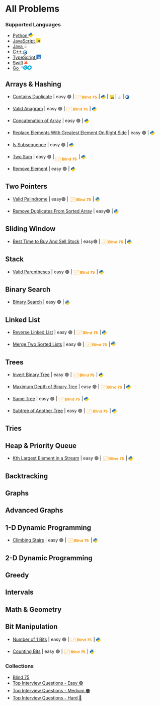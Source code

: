 # All Problems

### Supported Languages

- [Python <img src="assets/pythonLogo.png" style="height: 1em; vertical-align: baseline">](https://github.com/flenhu/leetcode/tree/main/Python)
- [JavaScript <img src="assets/jsLogo.png" style="height: 1em; vertical-align: baseline">](https://github.com/flenhu/leetcode/tree/main/JavaScript)
- [Java <img src="assets/javaLogo.png" style="height: 1em; vertical-align: baseline">](https://github.com/flenhu/leetcode/tree/main/Java)
- [C++ <img src="assets/cppLogo.png" style="height: 1em; vertical-align: sub">](https://github.com/flenhu/leetcode/tree/main/Cpp)
- [TypeScript <img src="assets/tsLogo.png" style="height: 1em; vertical-align: baseline">](https://github.com/flenhu/leetcode/tree/main/TypeScript)
- [Swift<img src="assets/swiftLogo.png" style="height: 1em; vertical-align: baseline">](https://github.com/flenhu/leetcode/tree/main/Swift)
- [Go <img src="assets/goLogo.png" style="height: 1em; vertical-align: baseline">](https://github.com/flenhu/leetcode/tree/main/Go)

## Arrays & Hashing

- [Contains Duplicate](https://leetcode.com/problems/contains-duplicate/)
  | easy 🟢
  | [<img src="assets/blind75Logo.png" style="height: 1em;  vertical-align: middle">](blind75.md)
  | [<img src="assets/pythonLogo.png" style="height: 1em; vertical-align: middle">](Python/01_arraysAndHashing/0217_containsDuplicate.ipynb)
  | [<img src="assets/jsLogo.png" style="height: 1em; vertical-align: middle ">]()
  | [<img src="assets/javaLogo.png" style="height: 1em; vertical-align: middle">]()
  | [<img src="assets/cppLogo.png" style="height: 1em; vertical-align: middle">]()

- [Valid Anagram](https://leetcode.com/problems/valid-anagram/)
  | easy 🟢
  | [<img src="assets/blind75Logo.png" style="height: 1em;  vertical-align: middle">](blind75.md)
  | [<img src="assets/pythonLogo.png" style="height: 1em; vertical-align: middle">](Python/01_arraysAndHashing/0242_validAnagram.ipynb)

- [Concatenation of Array](https://leetcode.com/problems/concatenation-of-array/)
  | easy 🟢
  | [<img src="assets/pythonLogo.png" style="height: 1em; vertical-align: middle">](Python/01_arraysAndHashing/1929_concatenationofArray.ipynb)

- [Replace Elements With Greatest Element On Right Side](https://leetcode.com/problems/replace-elements-with-greatest-element-on-right-side/description/)
  | easy 🟢
  | [<img src="assets/pythonLogo.png" style="height: 1em; vertical-align: middle">](Python/01_arraysAndHashing/1299_replaceElementsWithGreatestElementOnRightSide.ipynb)

- [Is Subsequence](https://leetcode.com/problems/is-subsequence/description/)
  | easy 🟢
  | [<img src="assets/pythonLogo.png" style="height: 1em; vertical-align: middle">](Python/01_arraysAndHashing/0392_isSubsequence.ipynb)

- [Two Sum](https://leetcode.com/problems/two-sum/)
  | easy 🟢
  | [<img src="assets/blind75Logo.png" style="height: 1em;  vertical-align: bottom">](blind75.md)
  | [<img src="assets/pythonLogo.png" style="height: 1em; vertical-align: middle">](Python/01_arraysAndHashing/0001_twoSum.ipynb)

- [Remove Element](https://leetcode.com/problems/remove-element/)
  | easy 🟢
  | [<img src="assets/pythonLogo.png" style="height: 1em; vertical-align: middle">](Python/01_arraysAndHashing/0027_removeElement.ipynb)

## Two Pointers

- [Valid Palindrome](https://leetcode.com/problems/valid-palindrome/)
  | easy🟢
  | [<img src="assets/blind75Logo.png" style="height: 1em;  vertical-align: middle">](blind75.md)
  | [<img src="assets/pythonLogo.png" style="height: 1em; vertical-align: middle">](Python/02_twoPointers/0125_validPalindrome.ipynb)

- [Remove Duplicates From Sorted Array](https://leetcode.com/problems/remove-duplicates-from-sorted-array/)
  | easy🟢
  | [<img src="assets/pythonLogo.png" style="height: 1em; vertical-align: middle">](Python/02_twoPointers/0026_removeDuplicatesFromSortedArray.ipynb)

## Sliding Window

- [Best Time to Buy And Sell Stock](https://leetcode.com/problems/best-time-to-buy-and-sell-stock/)
  | easy🟢
  | [<img src="assets/blind75Logo.png" style="height: 1em;  vertical-align: middle">](blind75.md)
  | [<img src="assets/pythonLogo.png" style="height: 1em; vertical-align: middle">](Python/03_slidingWindow/0121_bestTimetoBuyAndSellStock.ipynb)

## Stack

- [Valid Parentheses](https://leetcode.com/problems/valid-parentheses/)
  | easy 🟢
  | [<img src="assets/blind75Logo.png" style="height: 1em;  vertical-align: middle">](blind75.md)
  | [<img src="assets/pythonLogo.png" style="height: 1em; vertical-align: middle">](Python/04_stack/0020_validParentheses.ipynb)

## Binary Search

- [Binary Search](https://leetcode.com/problems/binary-search/)
  | easy 🟢
  | [<img src="assets/pythonLogo.png" style="height: 1em; vertical-align: middle">](Python/05_binarySearch/0704_binarySearch.ipynb)

## Linked List

- [Reverse Linked List](https://leetcode.com/problems/reverse-linked-list/)
  | easy 🟢
  | [<img src="assets/blind75Logo.png" style="height: 1em;  vertical-align: middle">](blind75.md)
  | [<img src="assets/pythonLogo.png" style="height: 1em; vertical-align: middle">](Python/06_linkedList/0206_reverseLinkedList.ipynb)

- [Merge Two Sorted Lists](https://leetcode.com/problems/merge-two-sorted-lists/description/)
  | easy 🟢
  | [<img src="assets/blind75Logo.png" style="height: 1em;  vertical-align: middle">](blind75.md)
  | [<img src="assets/pythonLogo.png" style="height: 1em;">](Python/06_linkedList/0021_mergeTwoSortedLists.ipynb)

## Trees

- [Invert Binary Tree](https://leetcode.com/problems/invert-binary-tree/description/)
  | easy 🟢
  | [<img src="assets/blind75Logo.png" style="height: 1em; vertical-align: middle">](blind75.md)
  | [<img src="assets/pythonLogo.png" style="height: 1em; vertical-align: middle">](Python/07_trees/0226_invertBinaryTree.ipynb)

- [Maximum Depth of Binary Tree](https://leetcode.com/problems/maximum-depth-of-binary-tree/description/)
  | easy 🟢
  | [<img src="assets/blind75Logo.png" style="height: 1em;  vertical-align: middle">](blind75.md)
  | [<img src="assets/pythonLogo.png" style="height: 1em; vertical-align: middle">](Python/07_trees/0104_maximumDepthOfBinaryTree.ipynb)

- [Same Tree](https://leetcode.com/problems/same-tree/description/)
  | easy 🟢
  | [<img src="assets/blind75Logo.png" style="height: 1em;  vertical-align: middle">](blind75.md)
  | [<img src="assets/pythonLogo.png" style="height: 1em; vertical-align: middle">](Python/07_trees/0100_sameTree.ipynb)

- [Subtree of Another Tree](https://leetcode.com/problems/subtree-of-another-tree/description/)
  | easy 🟢
  | [<img src="assets/blind75Logo.png" style="height: 1em;  vertical-align: middle">](blind75.md)
  | [<img src="assets/pythonLogo.png" style="height: 1em; vertical-align: middle">](Python/07_trees/0572_subtreeOfAnotherTree.ipynb)

## Tries

## Heap & Priority Queue

- [Kth Largest Element in a Stream](https://leetcode.com/problems/kth-largest-element-in-a-stream/description/)
  | easy 🟢
  | [<img src="assets/blind75Logo.png" style="height: 1em;  vertical-align: middle">](blind75.md)
  | [<img src="assets/pythonLogo.png" style="height: 1em; vertical-align: middle">](Python/09_heapAndPriorityQueue/0703_kthLargestElementInAStream.ipynb)

## Backtracking

## Graphs

## Advanced Graphs

## 1-D Dynamic Programming

- [Climbing Stairs](https://leetcode.com/problems/climbing-stairs/description/)
  | easy 🟢
  | [<img src="assets/blind75Logo.png" style="height: 1em;  vertical-align: middle">](blind75.md)
  | [<img src="assets/pythonLogo.png" style="height: 1em; vertical-align: middle">](Python/13_oneDimDP/0070_climbingStairs.ipynb)

## 2-D Dynamic Programming

## Greedy

## Intervals

## Math & Geometry

## Bit Manipulation

- [Number of 1 Bits](https://leetcode.com/problems/number-of-1-bits/description/)
  | easy 🟢
  | [<img src="assets/blind75Logo.png" style="height: 1em;  vertical-align: middle">](blind75.md)
  | [<img src="assets/pythonLogo.png" style="height: 1em;  vertical-align: middle;">](Python/18_bitManipulation/0191_numberOf1Bits.ipynb)

- [Counting Bits](https://leetcode.com/problems/counting-bits/description/)
  | easy 🟢
  | [<img src="assets/blind75Logo.png" style="height: 1em;  vertical-align: middle">](blind75.md)
  | [<img src="assets/pythonLogo.png" style="height: 1em;  vertical-align: middle;">](Python/18_bitManipulation/0338_countingBits.ipynb)

### Collections

- [Blind 75](blind75.md)
- [Top Interview Questions - Easy 🟢](easyCollection.md)
- [Top Interview Questions - Medium 🟠](mediumCollection.md)
- [Top Interview Questions - Hard 🔴](hardCollection.md)
